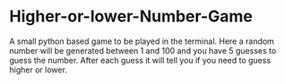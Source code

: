 # Higher-or-lower-Number-Game
A small python based game to be played in the terminal. Here a random number will be generated between 1 and 100 and you have 5 guesses to guess the number. After each guess it will tell you if you need to guess higher or lower.
